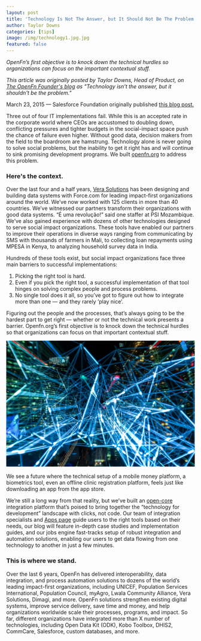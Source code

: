 ```yaml
---
layout: post
title: 'Technology Is Not The Answer, but It Should Not Be The Problem'
author: Taylor Downs
categories: [tips]
image: /img/technology1.jpg.jpg
featured: false
---
```


_OpenFn’s first objective is to knock down the technical hurdles so
organizations can focus on the important contextual stuff._

<!--truncate-->

_This article was originally posted by Taylor Downs, Head of Product, on
[The OpenFn Founder's blog](https://medium.com/@taylordowns2000) as "Technology
isn't the answer, but it shouldn't be the problem."_

March 23, 2015 — Salesforce Foundation originally published
[this blog post.](https://www.salesforce.org/technology-isnt-answer-shouldnt-problem/)

Three out of four IT implementations fail. While this is an accepted rate in the
corporate world where CEOs are accustomed to doubling down, conflicting
pressures and tighter budgets in the social-impact space push the chance of
failure even higher. Without good data, decision makers from the field to the
boardroom are hamstrung. Technology alone is never going to solve social
problems, but the inability to get it right has and will continue to sink
promising development programs. We built [openfn.org](http://www.openfn.org) to
address this problem.

### Here's the context.

Over the last four and a half years,
[Vera Solutions](http://www.verasolutions.org/) has been designing and building
data systems with Force.com for leading impact-first organizations around the
world. We’ve now worked with 125 clients in more than 40 countries. We’ve
witnessed our partners transform their organizations with good data systems. “É
uma revolução!” said one staffer at PSI Mozambique. We’ve also gained experience
with dozens of other technologies designed to serve social impact organizations.
These tools have enabled our partners to improve their operations in diverse
ways ranging from communicating by SMS with thousands of farmers in Mali, to
collecting loan repayments using MPESA in Kenya, to analyzing household survey
data in India.

Hundreds of these tools exist, but social impact organizations face three main
barriers to successful implementations:

1. Picking the right tool is hard.
1. Even if you pick the right tool, a successful implementation of that tool
   hinges on solving complex people and process problems.
1. No single tool does it all, so you’ve got to figure out how to integrate more
   than one — and they rarely ‘play nice’.

Figuring out the people and the processes, that’s always going to be the hardest
part to get right — whether or not the technical work presents a barrier.
Openfn.org’s first objective is to knock down the technical hurdles so that
organizations can focus on that important contextual stuff.

![](/img/techpic.jpg)

We see a future where the technical setup of a mobile money platform, a
biometrics tool, even an offline clinic registration platform, feels just like
downloading an app from the app store.

We’re still a long way from that reality, but we’ve built an
[open-core](https://www.openfn.org/pricing#open-source) integration platform
that’s poised to bring together the “technology for development” landscape with
clicks, not code. Our team of integration specialists and
[Apps page](http://openfn.org/apps) guide users to the right tools based on
their needs, our blog will feature in-depth case studies and implementation
guides, and our jobs engine fast-tracks setup of robust integration and
automation solutions, enabling our users to get data flowing from one technology
to another in just a few minutes.

### This is where we stand.

Over the last 6 years, OpenFn has delivered interoperability, data integration,
and process automation solutions to dozens of the world’s leading impact-first
organizations, including UNICEF, Population Services International, Population
Council, myAgro, Lwala Community Alliance, Vera Solutions, Dimagi, and more.
OpenFn solutions strengthen existing digital systems, improve service delivery,
save time and money, and help organizations worldwide scale their processes,
programs, and impact. So far, different organizations have integrated more than
X number of technologies, including Open Data Kit (ODK), Kobo Toolbox, DHIS2,
CommCare, Salesforce, custom databases, and more.
